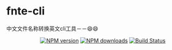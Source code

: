 # fnte-cli
中文文件名称转换英文cli工具－－😄😄

<p align="center"><a href="https://npmjs.com/package/fnte-cli"><img src="https://img.shields.io/npm/v/vbuild.svg?style=flat" alt="NPM version"></a> <a href="https://npmjs.com/package/fnte-cli"><img src="https://img.shields.io/npm/dm/vbuild.svg?style=flat" alt="NPM downloads"></a> <a href="https://circleci.com/gh/egoist/vbuild"><img src="https://img.shields.io/circleci/project/egoist/vbuild/master.svg?style=flat" alt="Build Status"></a></p>